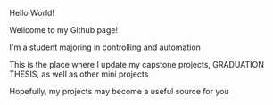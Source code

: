 Hello World! 

Wellcome to my Github page!

I'm a student majoring in controlling and automation

This is the place where I update my capstone projects, GRADUATION THESIS, as well as other mini projects

Hopefully, my projects may become a useful source for you
